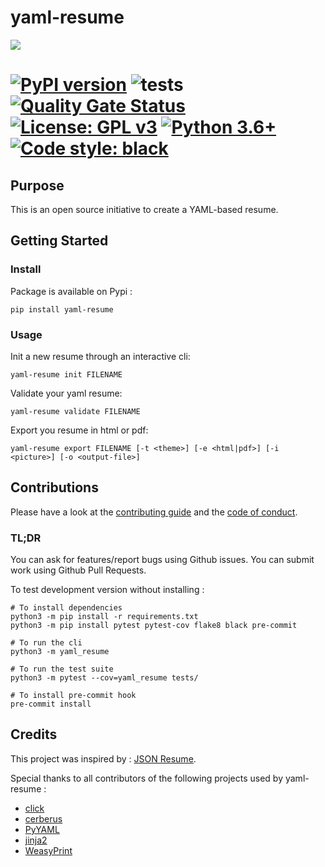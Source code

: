 # yaml-resume

![](https://yaml-resume.com/logo.png)

[![PyPI version](https://badge.fury.io/py/yaml-resume.svg)](https://badge.fury.io/py/yaml-resume)
![tests](https://github.com/notsag/yaml_resume/actions/workflows/build.yml/badge.svg?branch=master)
[![Quality Gate Status](https://sonarcloud.io/api/project_badges/measure?project=notsag_yaml-resume&metric=alert_status)](https://sonarcloud.io/dashboard?id=notsag_yaml-resume)
[![License: GPL v3](https://img.shields.io/badge/License-GPLv3-blue.svg)](https://www.gnu.org/licenses/gpl-3.0)
[![Python 3.6+](https://img.shields.io/badge/python-3.6%7C3.7%7C3.8-blue.svg)](https://www.python.org/downloads/)
[![Code style: black](https://img.shields.io/badge/code%20style-black-000000.svg)](https://github.com/ambv/black)
=======

## Purpose

This is an open source initiative to create a YAML-based resume.

## Getting Started

### Install

Package is available on Pypi : 

```
pip install yaml-resume
```

### Usage

Init a new resume through an interactive cli:

```
yaml-resume init FILENAME
```

Validate your yaml resume:

```
yaml-resume validate FILENAME
```

Export you resume in html or pdf:

```
yaml-resume export FILENAME [-t <theme>] [-e <html|pdf>] [-i <picture>] [-o <output-file>]
```

## Contributions

Please have a look at the [contributing guide](https://github.com/notsag/yaml-resume/blob/master/CONTRIBUTING.md) and the [code of conduct](https://github.com/notsag/yaml-resume/blob/master/CODE_OF_CONDUCT.md).

### TL;DR

You can ask for features/report bugs using Github issues.
You can submit work using Github Pull Requests.

To test development version without installing : 

```
# To install dependencies
python3 -m pip install -r requirements.txt
python3 -m pip install pytest pytest-cov flake8 black pre-commit

# To run the cli
python3 -m yaml_resume

# To run the test suite
python3 -m pytest --cov=yaml_resume tests/

# To install pre-commit hook
pre-commit install
```

## Credits

This project was inspired by : [JSON Resume](https://github.com/jsonresume).

Special thanks to all contributors of the following projects used by yaml-resume :
 - [click](https://palletsprojects.com/p/click/)
 - [cerberus](https://python-cerberus.org)
 - [PyYAML](https://pyyaml.org/)
 - [jinja2](https://palletsprojects.com/p/jinja/)
 - [WeasyPrint](https://weasyprint.org/)
